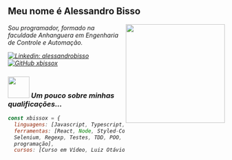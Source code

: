 <h2> Meu nome é Alessandro Bisso </h2>
<img align='right' src="https://media.giphy.com/media/v1.Y2lkPTc5MGI3NjExY2Y4ZjVybDh2d256c2pieTlxa3dlanltbDhib3Y4bGNkcXlhbGZteCZlcD12MV9pbnRlcm5hbF9naWZfYnlfaWQmY3Q9Zw/5GqrzudeH7m7fKrUoc/giphy.gif" width="230">
<p><em>Sou programador, formado na faculdade Anhanguera em Engenharia de Controle e Automação.</br></p>


[![Linkedin: alessandrobisso](https://img.shields.io/badge/-xbissox-blue?style=flat-square&logo=Linkedin&logoColor=white&link=https://www.linkedin.com/in/alessandro-bisso-a90a2a7a/)](https://www.linkedin.com/in/alessandro-bisso-a90a2a7a/)
[![GitHub xbissox](https://img.shields.io/github/followers/xbissox?label=follow&style=social)](https://github.com/xbissox)


### <img src="https://media.giphy.com/media/VgCDAzcKvsR6OM0uWg/giphy.gif" width="50"> Um pouco sobre minhas qualificações...  

```javascript
const xbissox = {
  linguagens: [Javascript, Typescript, HTML, CSS, Python],
  ferramentas: [React, Node, Styled-Components, Docker, PySide6, Django, 
  Selenium, Regexp, Testes, TDD, POO, Design Patterns GoF, algoritmos e  
  programação],
  cursos: [Curso em Vídeo, Luiz Otávio Miranda (Udemy)]
  
```
